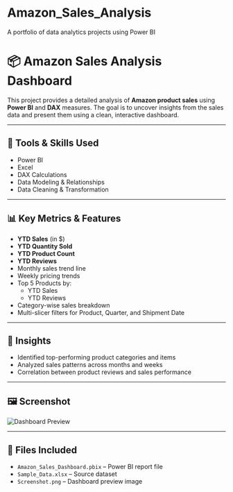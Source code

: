 # Amazon_Sales_Analysis
A portfolio of data analytics projects using Power BI
# 📦 Amazon Sales Analysis Dashboard

This project provides a detailed analysis of **Amazon product sales** using **Power BI** and **DAX** measures. The goal is to uncover insights from the sales data and present them using a clean, interactive dashboard.

---

## 🔧 Tools & Skills Used

- Power BI
- Excel
- DAX Calculations
- Data Modeling & Relationships
- Data Cleaning & Transformation

---

## 📊 Key Metrics & Features

- **YTD Sales** (in $)
- **YTD Quantity Sold**
- **YTD Product Count**
- **YTD Reviews**
- Monthly sales trend line
- Weekly pricing trends
- Top 5 Products by:
  - YTD Sales
  - YTD Reviews
- Category-wise sales breakdown
- Multi-slicer filters for Product, Quarter, and Shipment Date

---

## 📌 Insights

- Identified top-performing product categories and items
- Analyzed sales patterns across months and weeks
- Correlation between product reviews and sales performance

---

## 🖼️ Screenshot

![Dashboard Preview](./Screenshot.png)

---

## 📁 Files Included

- `Amazon_Sales_Dashboard.pbix` – Power BI report file
- `Sample_Data.xlsx` – Source dataset
- `Screenshot.png` – Dashboard preview image
